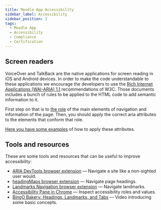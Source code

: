 ```yaml
---
title: Moodle App Accessibility
sidebar_label: Accessibility
sidebar_position: 2
tags:
  - Moodle App
  - Accessibility
  - Compliance
  - Certification
---
```


## Screen readers

VoiceOver and TalkBack are the native applications for screen reading in iOS and Android devices. In order to make the code understandable to these applications we encourage the developers to use the [Rich Internet Applications (WAI-ARIA) 1.1](https://www.w3.org/TR/wai-aria-1.1/|Accessible) recommendations of W3C. Those documents includes a bunch of rules to be applied to the HTML code to add semantic information to it.

First step on that is to [the role](https://www.w3.org/TR/wai-aria-1.1/#role_definitions|identify) of the main elements of navigation and information of the page. Then, you should apply the correct aria attributes to the elements that conform that role.

[Here you have some examples](https://github.com/moodlehq/moodleapp/commit/b95de260ee46d6278d03cff294015aa11fd99a6b) of how to apply these attributes.

## Tools and resources

These are some tools and resources that can be useful to improve accessibility:

- [ARIA DevTools browser extension](https://chrome.google.com/webstore/detail/aria-devtools/dneemiigcbbgbdjlcdjjnianlikimpck) — Navigate a site like a non-sighted user would.
- [headingMaps browser extension](https://chrome.google.com/webstore/detail/headingsmap/flbjommegcjonpdmenkdiocclhjacmbi) — Navigate page headings.
- [Landmarks Navigation browser extension](https://chrome.google.com/webstore/detail/landmark-navigation-via-k/ddpokpbjopmeeiiolheejjpkonlkklgp) — Navigate landmarks.
- [Accessibility Pane in Chrome](https://developer.chrome.com/docs/devtools/accessibility/reference/#pane) — Inspect accessibility roles and values.
- [BingO Bakery: Headings, Landmarks, and Tabs](https://www.youtube.com/watch?v=HE2R86EZPMA) — Video introducing some basic concepts.
